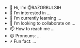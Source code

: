 - 👋 Hi, I’m @RAZORBULSIH
- 👀 I’m interested in ...
- 🌱 I’m currently learning ...
- 💞️ I’m looking to collaborate on ...
- 📫 How to reach me ...
- 😄 Pronouns: ...
- ⚡ Fun fact: ...

<!---
RAZORBULSIH/RAZORBULSIH is a ✨ special ✨ repository because its `README.md` (this file) appears on your GitHub profile.
You can click the Preview link to take a look at your changes.
--->
